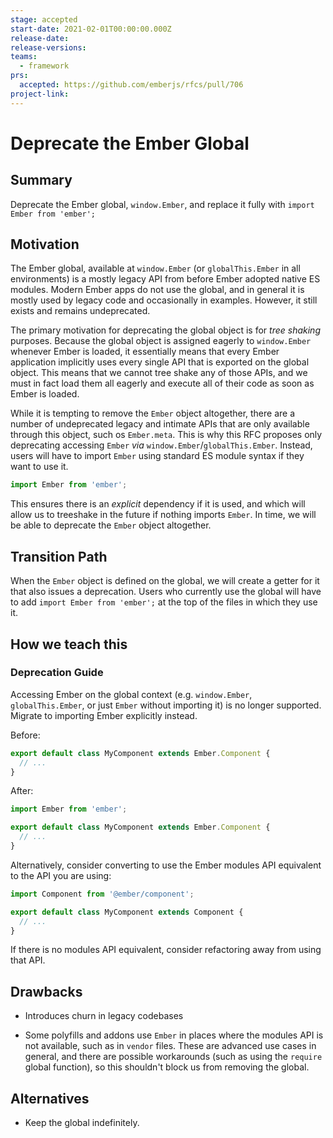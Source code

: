 ```yaml
---
stage: accepted
start-date: 2021-02-01T00:00:00.000Z
release-date:
release-versions:
teams:
  - framework
prs:
  accepted: https://github.com/emberjs/rfcs/pull/706
project-link:
---
```


# Deprecate the Ember Global

## Summary

Deprecate the Ember global, `window.Ember`, and replace it fully with
`import Ember from 'ember';`

## Motivation

The Ember global, available at `window.Ember` (or `globalThis.Ember` in all
environments) is a mostly legacy API from before Ember adopted native ES
modules. Modern Ember apps do not use the global, and in general it is mostly
used by legacy code and occasionally in examples. However, it still exists and
remains undeprecated.

The primary motivation for deprecating the global object is for _tree shaking_
purposes. Because the global object is assigned eagerly to `window.Ember`
whenever Ember is loaded, it essentially means that every Ember application
implicitly uses every single API that is exported on the global object. This
means that we cannot tree shake any of those APIs, and we must in fact load them
all eagerly and execute all of their code as soon as Ember is loaded.

While it is tempting to remove the `Ember` object altogether, there are a number
of undeprecated legacy and intimate APIs that are only available through this
object, such os `Ember.meta`. This is why this RFC proposes only deprecating
accessing `Ember` _via_ `window.Ember`/`globalThis.Ember`. Instead, users will
have to import `Ember` using standard ES module syntax if they want to use it.

```js
import Ember from 'ember';
```

This ensures there is an _explicit_ dependency if it is used, and which will
allow us to treeshake in the future if nothing imports `Ember`. In time, we will
be able to deprecate the `Ember` object altogether.

## Transition Path

When the `Ember` object is defined on the global, we will create a getter for it
that also issues a deprecation. Users who currently use the global will have to
add `import Ember from 'ember';` at the top of the files in which they use it.

## How we teach this

### Deprecation Guide

Accessing Ember on the global context (e.g. `window.Ember`, `globalThis.Ember`,
or just `Ember` without importing it) is no longer supported. Migrate to
importing Ember explicitly instead.

Before:

```js
export default class MyComponent extends Ember.Component {
  // ...
}
```

After:

```js
import Ember from 'ember';

export default class MyComponent extends Ember.Component {
  // ...
}
```

Alternatively, consider converting to use the Ember modules API equivalent to
the API you are using:

```js
import Component from '@ember/component';

export default class MyComponent extends Component {
  // ...
}
```

If there is no modules API equivalent, consider refactoring away from using that
API.

## Drawbacks

- Introduces churn in legacy codebases

- Some polyfills and addons use `Ember` in places where the modules API is not
  available, such as in `vendor` files. These are advanced use cases in general,
  and there are possible workarounds (such as using the `require` global
  function), so this shouldn't block us from removing the global.

## Alternatives

- Keep the global indefinitely.
